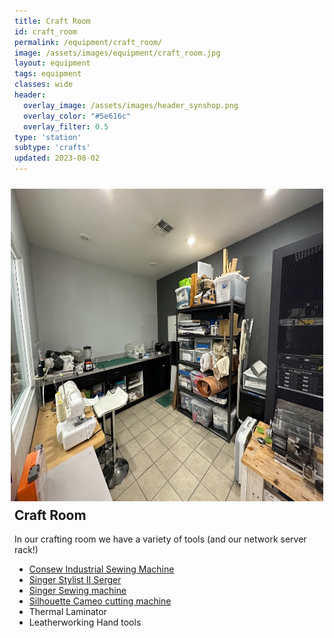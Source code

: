 ```yaml
---
title: Craft Room
id: craft_room
permalink: /equipment/craft_room/
image: /assets/images/equipment/craft_room.jpg
layout: equipment
tags: equipment
classes: wide
header:
  overlay_image: /assets/images/header_synshop.png
  overlay_color: "#5e616c"
  overlay_filter: 0.5
type: 'station'
subtype: 'crafts'
updated: 2023-08-02
---
```

<img align="right" width="500" height="500" src="/assets/images/equipment/craft_room.jpg" style="padding: 10px">

## Craft Room

In our crafting room we have a variety of tools (and our network server rack!)

- [Consew Industrial Sewing Machine](https://rtfm.synshop.org/users/Equipment/Consew%20230%20Industrial%20Sewing%20Machine/)
- [Singer Stylist II Serger](/equipment/serger/)
- [Singer Sewing machine](/equipment/sewing_machine)
- [Silhouette Cameo cutting machine](https://rtfm.synshop.org/users/Equipment/Silhoutte%20Cameo/)
- Thermal Laminator
- Leatherworking Hand tools